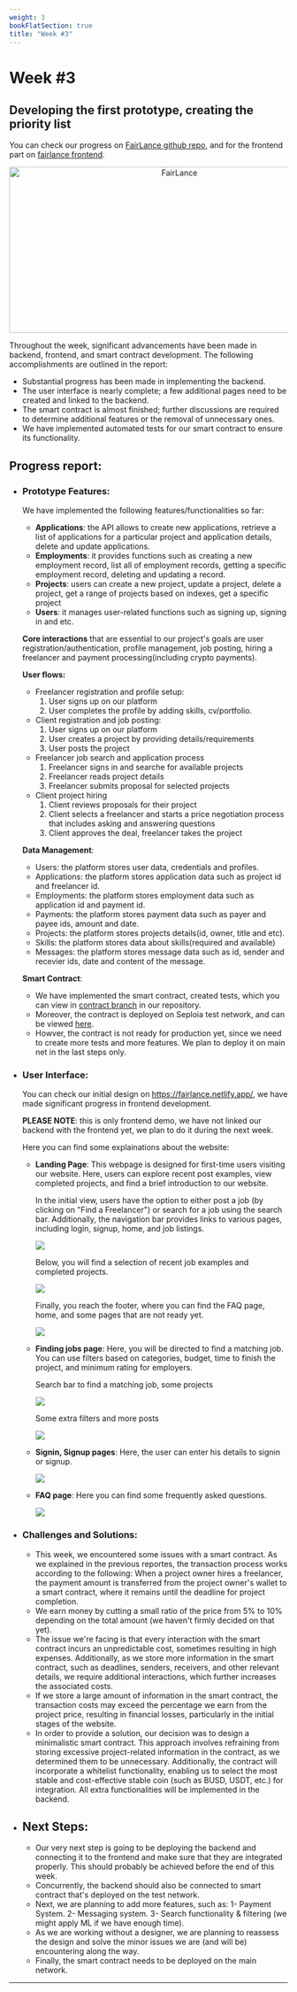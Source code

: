 ```yaml
---
weight: 3
bookFlatSection: true
title: "Week #3"
---
```


# **Week #3**


## **Developing the first prototype, creating the priority list**

You can check our progress on [FairLance github repo](https://github.com/AhmadAlhussin2/fairlance), and for the frontend part on [fairlance frontend](https://fairlance.netlify.app/).

<div style="text-align: center;">
  <img src="https://hackmd.io/_uploads/ryqd33sP2.png" alt="FairLance" width="600" height="300">
</div>

Throughout the week, significant advancements have been made in backend, frontend, and smart contract development. The following accomplishments are outlined in the report:

- Substantial progress has been made in implementing the backend.
- The user interface is nearly complete; a few additional pages need to be created and linked to the backend.
- The smart contract is almost finished; further discussions are required to determine additional features or the removal of unnecessary ones.
- We have implemented automated tests for our smart contract to ensure its functionality.


## **Progress report**:  

 - ### Prototype Features:
   We have implemented the following features/functionalities so far:
   
   - **Applications**: the API allows to create new applications, retrieve a list of applications for a particular project and application details, delete and update applications.
    - **Employments**: it provides functions such as creating a new employment record, list all of  employment records, getting a specific employment record, deleting and updating a record.
    -  **Projects**: users can create a new project, update a project, delete a project, get a range of projects based on indexes, get a specific project
    -  **Users**: it manages user-related functions such as signing up, signing in and etc.
    
    **Core interactions** that are essential to our project's goals are user registration/authentication, profile management, job posting, hiring a freelancer and payment processing(including crypto payments).
    
    **User flows:**
    
    - Freelancer registration and profile setup:
        1) User signs up on our platform
        2) User completes the profile by adding skills, cv/portfolio.
    - Client registration and job posting:
        1) User signs up on our platform
        2) User creates a project by providing details/requirements
        3) User posts the project
    - Freelancer job search and application process
        1) Freelancer signs in and searche for available projects
        2) Freelancer reads project details
        3) Freelancer submits proposal for selected projects
    - Client project hiring
        1) Client reviews proposals for their project
        2) Client selects a freelancer and starts a price negotiation process that includes asking and answering questions
        3) Client approves the deal, freelancer takes the project
    
    **Data Management**:
    
    - Users: the platform stores user data, credentials and profiles.
    - Applications: the platform stores application data such as project id and freelancer id.
    - Employments: the platform stores employment data such as application id and payment id.
    - Payments: the platform stores payment data such as payer and payee ids, amount and date.
    - Projects: the platform stores projects details(id, owner, title and etc).
    - Skills: the platform stores data about skills(required and available)
    - Messages: the platform stores message data such as id, sender and recevier ids, date and content of the message. 
    
    **Smart Contract**:
    
    - We have implemented the smart contract, created tests, which you can view in [contract branch](https://github.com/AhmadAlhussin2/fairlance/tree/contract) in our repository.
    - Moreover, the contract is deployed on Seploia test network, and can be viewed [here](https://sepolia.etherscan.io/address/0x57f34f39b4bb009e43b695d618d17a65c7b97a52#code).
    - Howver, the contract is not ready for production yet, since we need to create more tests and more features. We plan to deploy it on main net in the last steps only.
    
 - ### User Interface: 
 
    You can check our initial design on https://fairlance.netlify.app/, we have made significant progress in frontend development.

    **PLEASE NOTE**: this is only frontend demo, we have not linked our backend with the frontend yet, we plan to do it during the next week.

    Here you can find some explainations about the website:

    -  **Landing Page**: This webpage is designed for first-time users visiting our website. Here, users can explore recent post examples, view completed projects, and find a brief introduction to our website.

        In the initial view, users have the option to either post a job (by clicking on "Find a Freelancer") or search for a job using the search bar. Additionally, the navigation bar provides links to various pages, including login, signup, home, and job listings.

        ![](https://hackmd.io/_uploads/B1e_Yg8d2.png)

        Below, you will find a selection of recent job examples and completed projects.

        ![](https://hackmd.io/_uploads/Byyw9g8un.png)

        Finally, you reach the footer, where you can find the FAQ page, home, and some pages that are not ready yet.

        ![](https://hackmd.io/_uploads/HJsXieUd2.png)

    - **Finding jobs page**: Here, you will be directed to find a matching job. You can use filters based on categories, budget, time to finish the project, and minimum rating for employers. 

        Search bar to find a matching job, some projects

        ![](https://hackmd.io/_uploads/r1ly6e8_3.png)

        Some extra filters and more posts

        ![](https://hackmd.io/_uploads/rJDr6lIun.png)

    - **Signin, Signup pages**: Here, the user can enter his details to signin or signup.

        ![](https://hackmd.io/_uploads/ryVc6lUO2.png)

    - **FAQ page**: Here you can find some frequently asked questions.

        ![](https://hackmd.io/_uploads/S1JZk-Iuh.png)


 - ### Challenges and Solutions:
 
     - This week, we encountered some issues with a smart contract. As we explained in the previous reportes, the transaction process works according to the following: When a project owner hires a freelancer, the payment amount is transferred from the project owner's wallet to a smart contract, where it remains until the deadline for project completion.
     - We earn money by cutting a small ratio of the price from 5% to 10% depending on the total amount (we haven't firmly decided on that yet).
     - The issue we're facing is that every interaction with the smart contract incurs an unpredictable cost, sometimes resulting in high expenses. Additionally, as we store more information in the smart contract, such as deadlines, senders, receivers, and other relevant details, we require additional interactions, which further increases the associated costs.
     - If we store a large amount of information in the smart contract, the transaction costs may exceed the percentage we earn from the project price, resulting in financial losses, particularly in the initial stages of the website. 
     - In order to provide a solution, our decision was to design a minimalistic smart contract. This approach involves refraining from storing excessive project-related information in the contract, as we determined them to be unnecessary. Additionally, the contract will incorporate a whitelist functionality, enabling us to select the most stable and cost-effective stable coin (such as BUSD, USDT, etc.) for integration. All extra functionalities will be implemented in the backend.
   
- ## Next Steps:
  
  - Our very next step is going to be deploying the backend and connecting it to the frontend and make sure that they are integrated properly. This should probably be achieved before the end of this week.
  - Concurrently, the backend should also be connected to smart contract that's deployed on the test network.
  - Next, we are planning to add more features, such as:
      1- Payment System.
      2- Messaging system.
      3- Search functionality & filtering (we might apply ML if we have enough time).
  - As we are working without a designer, we are planning to reassess the design and solve the minor issues we are (and will be) encountering along the way.
  - Finally, the smart contract needs to be deployed on the main network.
      

---